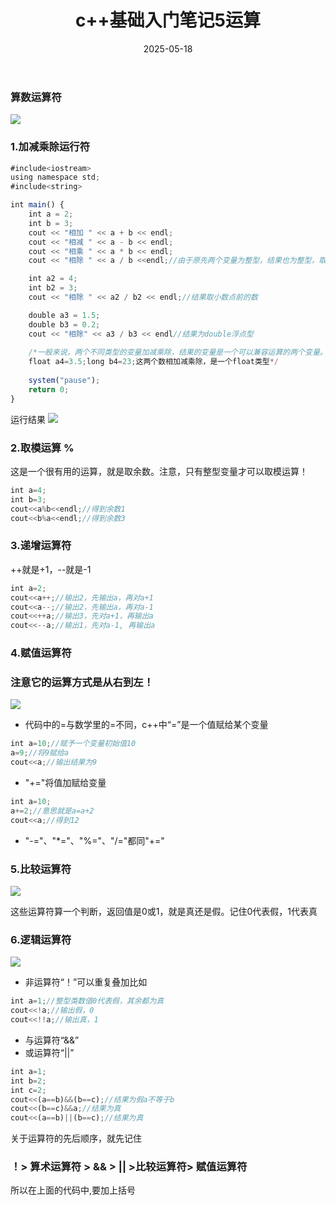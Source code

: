 ﻿---
title: c++基础入门笔记5运算
tags: c++
date: 2025-05-18
draft: true
---
### 算数运算符 ###
![](https://i-blog.csdnimg.cn/blog_migrate/30d0c05a13a07158df3b585f5ff96f99.png)
### 1.加减乘除运行符

```js
#include<iostream>
using namespace std;
#include<string>

int main() {
	int a = 2;
	int b = 3;
	cout << "相加 " << a + b << endl;
	cout << "相减 " << a - b << endl;
	cout << "相乘 " << a * b << endl;
	cout << "相除 " << a / b <<endl;//由于原先两个变量为整型，结果也为整型，取小数点前的数

	int a2 = 4;
	int b2 = 3;
	cout << "相除 " << a2 / b2 << endl;//结果取小数点前的数

	double a3 = 1.5;
	double b3 = 0.2;
	cout << "相除" << a3 / b3 << endl//结果为double浮点型
	
	/*一般来说，两个不同类型的变量加减乘除，结果的变量是一个可以兼容运算的两个变量。*/
	float a4=3.5;long b4=23;这两个数相加减乘除，是一个float类型*/
	
	system("pause");
	return 0;
}  
```
运行结果
![](https://i-blog.csdnimg.cn/blog_migrate/a041ce5c9a3b10715125e81fcbf3fb79.png)

### 2.取模运算 %

这是一个很有用的运算，就是取余数。注意，只有整型变量才可以取模运算！
```js
int a=4;
int b=3;
cout<<a%b<<endl;//得到余数1
cout<<b%a<<endl;//得到余数3
```

### 3.递增运算符

++就是+1，--就是-1
```js
int a=2;
cout<<a++;//输出2，先输出a，再对a+1
cout<<a--;//输出2，先输出a，再对a-1
cout<<++a;//输出3，先对a+1，再输出a
cout<<--a;//输出1，先对a-1, 再输出a
```

### 4.赋值运算符

### 注意它的运算方式是从右到左！ ###

![](https://i-blog.csdnimg.cn/blog_migrate/7b400d5096531e878655da0028b2dcc5.png)
- 代码中的=与数学里的=不同，c++中“=”是一个值赋给某个变量
```js
int a=10;//赋予一个变量初始值10
a=9;//将9赋给a
cout<<a;//输出结果为9
```
- "+="将值加赋给变量
```js
int a=10;
a+=2;//意思就是a=a+2
cout<<a;//得到12
```
- "-="、"*="、"%="、"/="都同"+="

### 5.比较运算符

![](https://i-blog.csdnimg.cn/blog_migrate/83ee5b82542ba54a847addce65e3e45e.png)


这些运算符算一个判断，返回值是0或1，就是真还是假。记住0代表假，1代表真

### 6.逻辑运算符


![](https://i-blog.csdnimg.cn/blog_migrate/81f2040ed6ec3d475c07bf472ab5ac94.png)
- 非运算符“！”可以重复叠加比如
```js
int a=1;//整型类数值0代表假，其余都为真
cout<<!a;//输出假，0
cout<<!!a;//输出真，1
```
- 与运算符“&&”
- 或运算符“||”
```js
int a=1;
int b=2;
int c=2;
cout<<(a==b)&&(b==c);//结果为假a不等于b
cout<<(b==c)&&a;//结果为真
cout<<(a==b)||(b==c);//结果为真
```


关于运算符的先后顺序，就先记住
### ！> 算术运算符 > && > || >比较运算符> 赋值运算符
所以在上面的代码中,要加上括号
